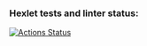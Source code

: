 ### Hexlet tests and linter status:
[![Actions Status](https://github.com/hemelia21/java-project-lvl1/workflows/hexlet-check/badge.svg)](https://github.com/hemelia21/java-project-lvl1/actions)